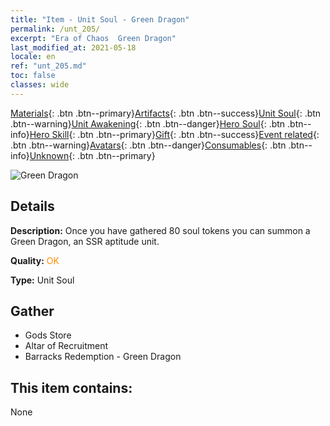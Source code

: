 ```yaml
---
title: "Item - Unit Soul - Green Dragon"
permalink: /unt_205/
excerpt: "Era of Chaos  Green Dragon"
last_modified_at: 2021-05-18
locale: en
ref: "unt_205.md"
toc: false
classes: wide
---
```

 [Materials](/Items/){: .btn .btn--primary}[Artifacts](/Items/Artifacts/){: .btn .btn--success}[Unit Soul](/Items/UnitSoul/){: .btn .btn--warning}[Unit Awakening](/Items/UnitAwakening/){: .btn .btn--danger}[Hero Soul](/Items/HeroSoul/){: .btn .btn--info}[Hero Skill](/Items/HeroSkill/){: .btn .btn--primary}[Gift](/Items/Gift/){: .btn .btn--success}[Event related](/Items/Events/){: .btn .btn--warning}[Avatars](/Items/Avatars/){: .btn .btn--danger}[Consumables](/Items/Consumables/){: .btn .btn--info}[Unknown](/Items/Unknown/){: .btn .btn--primary}

 ![Green Dragon](/images/u/ti_lvlong.jpg)

## Details
 **Description:** Once you have gathered 80 soul tokens you can summon a Green Dragon, an SSR aptitude unit.

 **Quality:** <span style="color: #FF8C00">OK</span>

 **Type:** Unit Soul

## Gather

*    Gods Store 
*    Altar of Recruitment 
*    Barracks Redemption - Green Dragon 

## This item contains:

  None

